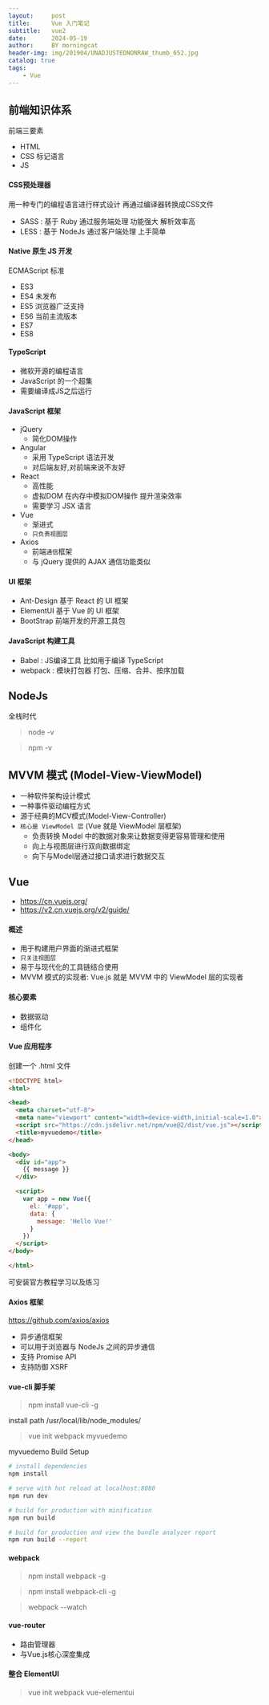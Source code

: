 ```yaml
---
layout:     post
title:      Vue 入门笔记
subtitle:   vue2
date:       2024-05-19
author:     BY morningcat
header-img: img/201904/UNADJUSTEDNONRAW_thumb_652.jpg
catalog: true
tags:
    - Vue
---
```


## 前端知识体系

前端三要素

- HTML
- CSS 标记语言
- JS

#### CSS预处理器

用一种专门的编程语言进行样式设计 再通过编译器转换成CSS文件

- SASS : 基于 Ruby 通过服务端处理 功能强大 解析效率高
- LESS : 基于 NodeJs 通过客户端处理 上手简单

#### Native 原生 JS 开发

ECMAScript 标准

- ES3 
- ES4 未发布
- ES5 浏览器广泛支持
- ES6 当前主流版本
- ES7
- ES8

#### TypeScript

- 微软开源的编程语言
- JavaScript 的一个超集
- 需要编译成JS之后运行

#### JavaScript 框架

- jQuery
    - 简化DOM操作
- Angular
    - 采用 TypeScript 语法开发
    - 对后端友好,对前端来说不友好
- React
    - 高性能
    - 虚拟DOM 在内存中模拟DOM操作 提升渲染效率
    - 需要学习 JSX 语言
- Vue
    - 渐进式
    - `只负责视图层`
- Axios
    - 前端`通信`框架
    - 与 jQuery 提供的 AJAX 通信功能类似

#### UI 框架

- Ant-Design 基于 React 的 UI 框架
- ElementUI 基于 Vue 的 UI 框架
- BootStrap 前端开发的开源工具包

#### JavaScript 构建工具

- Babel : JS编译工具 比如用于编译 TypeScript
- webpack : 模块打包器 打包、压缩、合并、按序加载


## NodeJs

全栈时代

> node -v

> npm -v

## MVVM 模式 (Model-View-ViewModel)

- 一种软件架构设计模式
- 一种事件驱动编程方式
- 源于经典的MCV模式(Model-View-Controller)
- `核心是 ViewModel 层` (Vue 就是 ViewModel 层框架)
    - 负责转换 Model 中的数据对象来让数据变得更容易管理和使用
    - 向上与视图层进行双向数据绑定
    - 向下与Model层通过接口请求进行数据交互


## Vue

- https://cn.vuejs.org/
- https://v2.cn.vuejs.org/v2/guide/

#### 概述

- 用于构建用户界面的渐进式框架
- `只关注视图层`
- 易于与现代化的工具链结合使用
- MVVM 模式的实现者: Vue.js 就是 MVVM 中的 ViewModel 层的实现者

#### 核心要素

- 数据驱动
- 组件化

#### Vue 应用程序

创建一个 .html 文件

```html
<!DOCTYPE html>
<html>

<head>
  <meta charset="utf-8">
  <meta name="viewport" content="width=device-width,initial-scale=1.0">
  <script src="https://cdn.jsdelivr.net/npm/vue@2/dist/vue.js"></script>
  <title>myvuedemo</title>
</head>

<body>
  <div id="app">
    {{ message }}
  </div>

  <script>
    var app = new Vue({
      el: '#app',
      data: {
        message: 'Hello Vue!'
      }
    })
  </script>
</body>

</html>
```

可安装官方教程学习以及练习

#### Axios 框架

https://github.com/axios/axios

- 异步通信框架
- 可以用于浏览器与 NodeJs 之间的异步通信
- 支持 Promise API
- 支持防御 XSRF


#### vue-cli 脚手架

> npm install vue-cli -g

install path /usr/local/lib/node_modules/

> vue init webpack myvuedemo

myvuedemo Build Setup

``` bash
# install dependencies
npm install

# serve with hot reload at localhost:8080
npm run dev

# build for production with minification
npm run build

# build for production and view the bundle analyzer report
npm run build --report
```

#### webpack

> npm install webpack -g

> npm install webpack-cli -g

> webpack --watch


#### vue-router

- 路由管理器
- 与Vue.js核心深度集成

#### 整合 ElementUI

> vue init webpack vue-elementui


